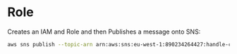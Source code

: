 # Role

Creates an IAM and Role and then Publishes a message onto SNS:

```bash
aws sns publish --topic-arn arn:aws:sns:eu-west-1:890234264427:handle-customer-actions --message file://message.json  -
```